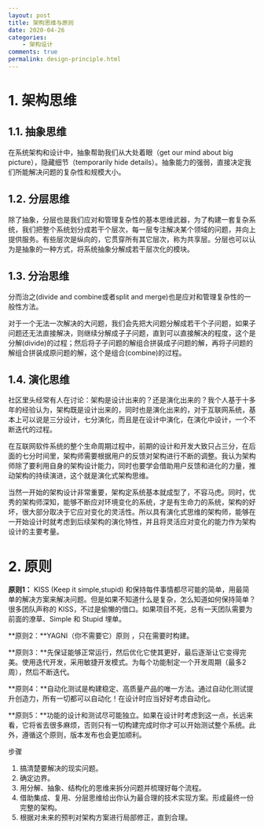 ```yaml
---
layout: post
title: 架构思维与原则
date: 2020-04-26
categories:
    - 架构设计
comments: true
permalink: design-principle.html
---
```


# 1. 架构思维

## 1.1. 抽象思维

在系统架构和设计中，抽象帮助我们从大处着眼（get our mind about big picture），隐藏细节（temporarily hide details）。抽象能力的强弱，直接决定我们所能解决问题的复杂性和规模大小。

## 1.2. **分层思维**

除了抽象，分层也是我们应对和管理复杂性的基本思维武器，为了构建一套复杂系统，我们把整个系统划分成若干个层次，每一层专注解决某个领域的问题，并向上提供服务。有些层次是纵向的，它贯穿所有其它层次，称为共享层。分层也可以认为是抽象的一种方式，将系统抽象分解成若干层次化的模块。

## 1.3. **分治思维**

分而治之(divide and combine或者split and merge)也是应对和管理复杂性的一般性方法。

对于一个无法一次解决的大问题，我们会先把大问题分解成若干个子问题，如果子问题还无法直接解决，则继续分解成子子问题，直到可以直接解决的程度，这个是分解(divide)的过程；然后将子子问题的解组合拼装成子问题的解，再将子问题的解组合拼装成原问题的解，这个是组合(combine)的过程。

## 1.4. **演化思维**

社区里头经常有人在讨论：架构是设计出来的？还是演化出来的？我个人基于十多年的经验认为，架构既是设计出来的，同时也是演化出来的，对于互联网系统，基本上可以说是三分设计，七分演化，而且是在设计中演化，在演化中设计，一个不断迭代的过程。

在互联网软件系统的整个生命周期过程中，前期的设计和开发大致只占三分，在后面的七分时间里，架构师需要根据用户的反馈对架构进行不断的调整。我认为架构师除了要利用自身的架构设计能力，同时也要学会借助用户反馈和进化的力量，推动架构的持续演进，这个就是演化式架构思维。

当然一开始的架构设计非常重要，架构定系统基本就成型了，不容马虎。同时，优秀的架构师深知，能够不断应对环境变化的系统，才是有生命力的系统，架构的好坏，很大部分取决于它应对变化的灵活性。所以具有演化式思维的架构师，能够在一开始设计时就考虑到后续架构的演化特性，并且将灵活应对变化的能力作为架构设计的主要考量。

# 2. **原则**

**原则1：** KISS (Keep it simple,stupid) 和保持每件事情都尽可能的简单，用最简单的解决方案来解决问题。但是如果不知道什么是复杂，怎么知道如何保持简单？很多团队声称的 KISS，不过是偷懒的借口。如果项目不死，总有一天团队需要为前面的潦草、Simple 和 Stupid 埋单。

**原则2：**YAGNI（你不需要它）原则 ，只在需要时构建。

**原则3：**先保证能够正常运行，然后优化它使其更好，最后逐渐让它变得完美。使用迭代开发，采用敏捷开发模式。为每个功能制定一个开发周期（最多2周），然后不断迭代。

**原则4：**自动化测试是构建稳定、高质量产品的唯一方法。通过自动化测试提升创造力，所有一切都可以自动化！在设计时应当好好考虑自动化。

**原则5：**功能的设计和测试尽可能独立。如果在设计时考虑到这一点，长远来看，它将省去很多麻烦，否则只有一切构建完成时你才可以开始测试整个系统。此外，遵循这个原则，版本发布也会更加顺利。

步骤

1. 搞清楚要解决的现实问题。
2. 确定边界。
3. 用分解、抽象、结构化的思维来拆分问题并梳理好每个流程。
4. 借助集成、复用、分层思维给出你认为最合理的技术实现方案。形成最终一份完整的架构。
5. 根据对未来的预判对架构方案进行局部修正，直到合理。